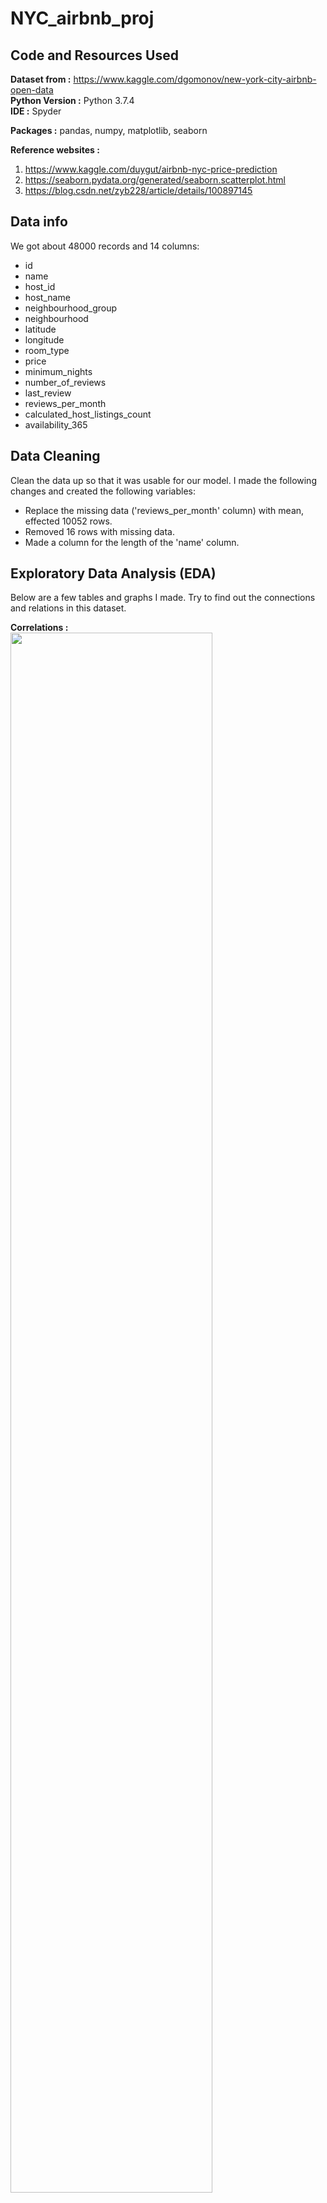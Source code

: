 # NYC_airbnb_proj  

## Code and Resources Used 
**Dataset from :** https://www.kaggle.com/dgomonov/new-york-city-airbnb-open-data  
**Python Version :** Python 3.7.4  
**IDE :** Spyder  

**Packages :** pandas, numpy, matplotlib, seaborn

**Reference websites :** 
1. https://www.kaggle.com/duygut/airbnb-nyc-price-prediction  
2. https://seaborn.pydata.org/generated/seaborn.scatterplot.html
3. https://blog.csdn.net/zyb228/article/details/100897145

## Data info 
We got about 48000 records and 14 columns:
*	id
*	name
*	host_id
*	host_name
*	neighbourhood_group
*	neighbourhood
*	latitude
*	longitude
*	room_type 
*	price
*	minimum_nights
*	number_of_reviews
*	last_review 
*	reviews_per_month
*	calculated_host_listings_count
*	availability_365 

## Data Cleaning
Clean the data up so that it was usable for our model. I made the following changes and created the following variables:    
*	Replace the missing data ('reviews_per_month' column) with mean, effected 10052 rows. 
*	Removed 16 rows with missing data.  
*	Made a column for the length of the 'name' column.  

## Exploratory Data Analysis (EDA)
Below are a few tables and graphs I made. Try to find out the connections and relations in this dataset. 

**Correlations :**      
<img src="https://github.com/JohnnyHsieh1020/NYC_airbnb_proj/blob/main/Correlations.png" width=80%, heigh=80%>

**Neighbourhood group :**      
<img src="https://github.com/JohnnyHsieh1020/NYC_airbnb_proj/blob/main/neighbourhood_group.png">

**Neighborhood Top 20 :**      
<img src="https://github.com/JohnnyHsieh1020/NYC_airbnb_proj/blob/main/neighbourhood.png">

**Room Type :**      
<img src="https://github.com/JohnnyHsieh1020/NYC_airbnb_proj/blob/main/room_type.png">

**Price by Neighborhood group :**      
<img src="https://github.com/JohnnyHsieh1020/NYC_airbnb_proj/blob/main/price_by_ne_group.png">

**Word Cloud (Name) :**  
<img src="https://github.com/JohnnyHsieh1020/NYC_airbnb_proj/blob/main/wordcloud_name.png" width="600">

**Word Cloud (Neighbourhood) :**  
<img src="https://github.com/JohnnyHsieh1020/NYC_airbnb_proj/blob/main/wordcloud_neighbourhood.png" width="600">
 
